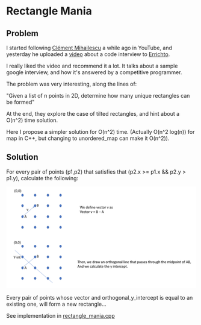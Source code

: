 # Rectangle Mania

## Problem

I started following [Clément Mihailescu](https://www.youtube.com/channel/UCaO6VoaYJv4kS-TQO_M-N_g) a while ago in YouTube, and yesterday he uploaded a [video](https://www.youtube.com/watch?v=EuPSibuIKIg) about a code interview to [Errichto](https://www.youtube.com/channel/UCBr_Fu6q9iHYQCh13jmpbrg).

I really liked the video and recommend it a lot. It talks about a sample google interview, and how it's answered by a competitive programmer.

The problem was very interesting, along the lines of:

"Given a list of n points in 2D, determine how many unique rectangles can be formed"

At the end, they explore the case of tilted rectangles, and hint about a O(n^2) time solution. 

Here I propose a simpler solution for O(n^2) time. (Actually O(n^2 log(n)) for map in C++, but changing to unordered_map can make it O(n^2)).

## Solution

For every pair of points (p1,p2) that satisfies that (p2.x >= p1.x && p2.y > p1.y), calculate the following:

![Algorithm for rectangle mania](https://github.com/pepemanboy/code_challenges/blob/master/rectangle_mania/img/algorithm.PNG)

Every pair of points whose vector and orthogonal_y_intercept is equal to an existing one, will form a new rectangle...

See implementation in [rectangle_mania.cpp](https://github.com/pepemanboy/code_challenges/rectangle_mania/rectangle_mania.cpp)

